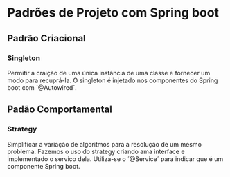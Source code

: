 # Padrões de Projeto com Spring boot

## Padrão Criacional

### Singleton

Permitir a craição de uma única instância de uma classe e fornecer um modo para recuprá-la. O singleton é injetado nos componentes do Spring boot com ´@Autowired´.

## Padão Comportamental

### Strategy

Simplificar a variação de algoritmos para a resolução de um mesmo problema. Fazemos o uso do strategy criando ama interface e implementado o serviço dela. Utiliza-se o ´@Service´ para indicar que é um componente Spring boot.

